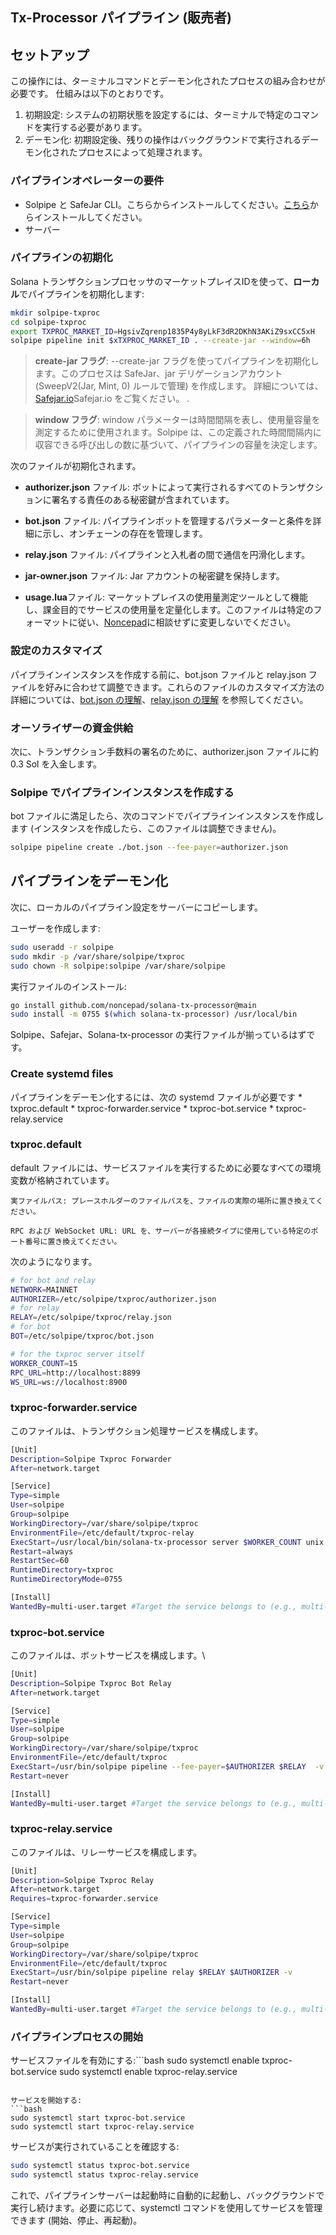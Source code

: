 ## Tx-Processor パイプライン (販売者)

## セットアップ
この操作には、ターミナルコマンドとデーモン化されたプロセスの組み合わせが必要です。
仕組みは以下のとおりです。
1. 初期設定: システムの初期状態を設定するには、ターミナルで特定のコマンドを実行する必要があります。
2. デーモン化: 初期設定後、残りの操作はバックグラウンドで実行されるデーモン化されたプロセスによって処理されます。


### パイプラインオペレーターの要件

* Solpipe と SafeJar CLI。こちらからインストールしてください。[こちら](https://solpipe.io/docs/getting-started/linux/)からインストールしてください。
* サーバー


### パイプラインの初期化
Solana トランザクションプロセッサのマーケットプレイスIDを使って、**ローカル**でパイプラインを初期化します:
```bash
mkdir solpipe-txproc
cd solpipe-txproc
export TXPROC_MARKET_ID=HgsivZqrenp1835P4y8yLkF3dR2DKhN3AKiZ9sxCC5xH
solpipe pipeline init $xTXPROC_MARKET_ID . --create-jar --window=6h
```

> **create-jar フラグ**: --create-jar フラグを使ってパイプラインを初期化します。このプロセスは SafeJar、jar デリゲーションアカウント (SweepV2(Jar, Mint, 0) ルールで管理) を作成します。
> 詳細については、[Safejar.io](https://safejar.io/docs/concepts/)Safejar.io をご覧ください。 .

> **window  フラグ**: window パラメーターは時間間隔を表し、使用量容量を測定するために使用されます。Solpipe は、この定義された時間間隔内に収容できる呼び出しの数に基づいて、パイプラインの容量を決定します。

次のファイルが初期化されます。

* **authorizer.json** ファイル: ボットによって実行されるすべてのトランザクションに署名する責任のある秘密鍵が含まれています。

* **bot.json** ファイル: パイプラインボットを管理するパラメーターと条件を詳細に示し、オンチェーンの存在を管理します。

* **relay.json** ファイル: パイプラインと入札者の間で通信を円滑化します。
* **jar-owner.json** ファイル: Jar アカウントの秘密鍵を保持します。
* **usage.lua**ファイル: マーケットプレイスの使用量測定ツールとして機能し、課金目的でサービスの使用量を定量化します。このファイルは特定のフォーマットに従い、[Noncepad](https://docs.google.com/forms/d/1mcc3KsDuA-Lba30Q6mJ6T7aq8I2irrPboUWT9CoBse0/viewform?edit_requested=true)に相談せずに変更しないでください。

### 設定のカスタマイズ

パイプラインインスタンスを作成する前に、bot.json ファイルと relay.json ファイルを好みに合わせて調整できます。これらのファイルのカスタマイズ方法の詳細については、[bot.json の理解](https://solpipe.io/docs/pipeline/bot/)、[relay.json の理解](https://solpipe.io/docs/pipeline/relay/) を参照してください。

### オーソライザーの資金供給

次に、トランザクション手数料の署名のために、authorizer.json ファイルに約 0.3 Sol を入金します。


### Solpipe でパイプラインインスタンスを作成する
bot ファイルに満足したら、次のコマンドでパイプラインインスタンスを作成します (インスタンスを作成したら、このファイルは調整できません)。
```bash
solpipe pipeline create ./bot.json --fee-payer=authorizer.json
```

## パイプラインをデーモン化
次に、ローカルのパイプライン設定をサーバーにコピーします。

ユーザーを作成します:
```bash
sudo useradd -r solpipe
sudo mkdir -p /var/share/solpipe/txproc
sudo chown -R solpipe:solpipe /var/share/solpipe
```
実行ファイルのインストール:

```bash
go install github.com/noncepad/solana-tx-processor@main
sudo install -m 0755 $(which solana-tx-processor) /usr/local/bin
```

Solpipe、Safejar、Solana-tx-processor の実行ファイルが揃っているはずです。

### Create systemd files

パイプラインをデーモン化するには、次の systemd ファイルが必要です
    * txproc.default
    * txproc-forwarder.service
    * txproc-bot.service
    * txproc-relay.service

### txproc.default
default ファイルには、サービスファイルを実行するために必要なすべての環境変数が格納されています。

    実ファイルパス: プレースホルダーのファイルパスを、ファイルの実際の場所に置き換えてください。

    RPC および WebSocket URL: URL を、サーバーが各接続タイプに使用している特定のポート番号に置き換えてください。

次のようになります。
```bash
# for bot and relay
NETWORK=MAINNET
AUTHORIZER=/etc/solpipe/txproc/authorizer.json
# for relay
RELAY=/etc/solpipe/txproc/relay.json
# for bot
BOT=/etc/solpipe/txproc/bot.json

# for the txproc server itself
WORKER_COUNT=15
RPC_URL=http://localhost:8899
WS_URL=ws://localhost:8900
```
### txproc-forwarder.service
このファイルは、トランザクション処理サービスを構成します。
```bash
[Unit]
Description=Solpipe Txproc Forwarder
After=network.target

[Service]
Type=simple
User=solpipe
Group=solpipe
WorkingDirectory=/var/share/solpipe/txproc
EnvironmentFile=/etc/default/txproc-relay
ExecStart=/usr/local/bin/solana-tx-processor server $WORKER_COUNT unix:///run/txproc/server.sock 
Restart=always
RestartSec=60
RuntimeDirectory=txproc
RuntimeDirectoryMode=0755

[Install]
WantedBy=multi-user.target #Target the service belongs to (e.g., multi-user.target).
```
### txproc-bot.service
このファイルは、ボットサービスを構成します。\
```bash
[Unit]
Description=Solpipe Txproc Bot Relay
After=network.target

[Service]
Type=simple
User=solpipe
Group=solpipe
WorkingDirectory=/var/share/solpipe/txproc
EnvironmentFile=/etc/default/txproc
ExecStart=/usr/bin/solpipe pipeline --fee-payer=$AUTHORIZER $RELAY  -v 
Restart=never

[Install]
WantedBy=multi-user.target #Target the service belongs to (e.g., multi-user.target).
```
### txproc-relay.service
このファイルは、リレーサービスを構成します。 
```bash
[Unit]
Description=Solpipe Txproc Relay
After=network.target
Requires=txproc-forwarder.service

[Service]
Type=simple
User=solpipe
Group=solpipe
WorkingDirectory=/var/share/solpipe/txproc
EnvironmentFile=/etc/default/txproc
ExecStart=/usr/bin/solpipe pipeline relay $RELAY $AUTHORIZER -v 
Restart=never

[Install]
WantedBy=multi-user.target #Target the service belongs to (e.g., multi-user.target).
```
### パイプラインプロセスの開始 
サービスファイルを有効にする:```bash
sudo systemctl enable txproc-bot.service
sudo systemctl enable txproc-relay.service
```

サービスを開始する:
```bash
sudo systemctl start txproc-bot.service
sudo systemctl start txproc-relay.service
```
サービスが実行されていることを確認する:
```bash
sudo systemctl status txproc-bot.service
sudo systemctl status txproc-relay.service
```
これで、パイプラインサーバーは起動時に自動的に起動し、バックグラウンドで実行し続けます。必要に応じて、systemctl コマンドを使用してサービスを管理できます (開始、停止、再起動)。



